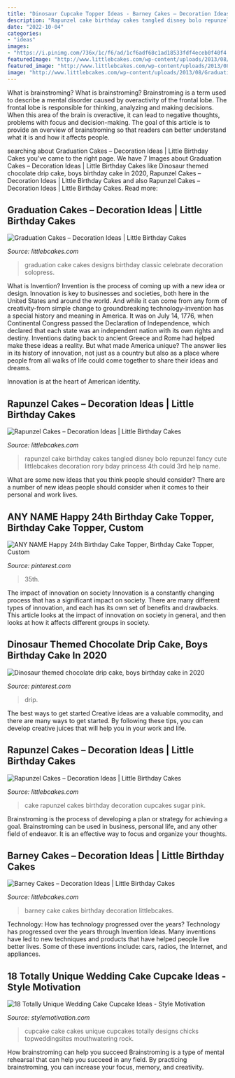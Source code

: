 ```yaml
---
title: "Dinosaur Cupcake Topper Ideas - Barney Cakes – Decoration Ideas"
description: "Rapunzel cake birthday cakes tangled disney bolo repunzel fancy cute littlebcakes decoration rory bday princess 4th could 3rd help name"
date: "2022-10-04"
categories:
- "ideas"
images:
- "https://i.pinimg.com/736x/1c/f6/ad/1cf6adf68c1ad18533fdf4eceb0f40f4.jpg"
featuredImage: "http://www.littlebcakes.com/wp-content/uploads/2013/08/Rapunzel-Cakes.jpg"
featured_image: "http://www.littlebcakes.com/wp-content/uploads/2013/08/Rapunzel-Cake-Photos.jpg"
image: "http://www.littlebcakes.com/wp-content/uploads/2013/08/Graduation-Cake-Pics.jpg"
---
```



What is brainstroming?
What is brainstroming? Brainstroming is a term used to describe a mental disorder caused by overactivity of the frontal lobe. The frontal lobe is responsible for thinking, analyzing and making decisions. When this area of the brain is overactive, it can lead to negative thoughts, problems with focus and decision-making. The goal of this article is to provide an overview of brainstroming so that readers can better understand what it is and how it affects people.

	

		
searching about Graduation Cakes – Decoration Ideas | Little Birthday Cakes you've came to the right page. We have 7 Images about Graduation Cakes – Decoration Ideas | Little Birthday Cakes like Dinosaur themed chocolate drip cake, boys birthday cake in 2020, Rapunzel Cakes – Decoration Ideas | Little Birthday Cakes and also Rapunzel Cakes – Decoration Ideas | Little Birthday Cakes. Read more:
		
    
## Graduation Cakes – Decoration Ideas | Little Birthday Cakes

<img loading=lazy src="http://www.littlebcakes.com/wp-content/uploads/2013/08/Graduation-Cake-Pics.jpg" onerror="this.onerror=null;this.src='https://tse4.mm.bing.net/th?id=OIP.FzF5xyvvONHBAF88429-cgHaJ4&amp;pid=15.1';" alt="Graduation Cakes – Decoration Ideas | Little Birthday Cakes">

_Source: littlebcakes.com_

>graduation cake cakes designs birthday classic celebrate decoration solopress. 

	

What is Invention?
Invention is the process of coming up with a new idea or design. Innovation is key to businesses and societies, both here in the United States and around the world. And while it can come from any form of creativity-from simple change to groundbreaking technology-invention has a special history and meaning in America.
It was on July 14, 1776, when Continental Congress passed the Declaration of Independence, which declared that each state was an independent nation with its own rights and destiny. Inventions dating back to ancient Greece and Rome had helped make these ideas a reality. But what made America unique? The answer lies in its history of innovation, not just as a country but also as a place where people from all walks of life could come together to share their ideas and dreams.

Innovation is at the heart of American identity.

    
## Rapunzel Cakes – Decoration Ideas | Little Birthday Cakes

<img loading=lazy src="http://www.littlebcakes.com/wp-content/uploads/2013/08/Rapunzel-Cakes.jpg" onerror="this.onerror=null;this.src='https://tse2.mm.bing.net/th?id=OIP.lkv30_yrQuSNxYihLhAUywHaJ4&amp;pid=15.1';" alt="Rapunzel Cakes – Decoration Ideas | Little Birthday Cakes">

_Source: littlebcakes.com_

>rapunzel cake birthday cakes tangled disney bolo repunzel fancy cute littlebcakes decoration rory bday princess 4th could 3rd help name. 

	

What are some new ideas that you think people should consider?
There are a number of new ideas people should consider when it comes to their personal and work lives.

    
## ANY NAME Happy 24th Birthday Cake Topper, Birthday Cake Topper, Custom

<img loading=lazy src="https://i.pinimg.com/736x/82/26/af/8226af570ecb8bc7704418c09bec1115.jpg" onerror="this.onerror=null;this.src='https://tse4.mm.bing.net/th?id=OIP.lrlBBpukex0e84f7TPfksAHaLK&amp;pid=15.1';" alt="ANY NAME Happy 24th Birthday Cake Topper, Birthday Cake Topper, Custom">

_Source: pinterest.com_

>35th. 

	

The impact of innovation on society
Innovation is a constantly changing process that has a significant impact on society. There are many different types of innovation, and each has its own set of benefits and drawbacks. This article looks at the impact of innovation on society in general, and then looks at how it affects different groups in society.

    
## Dinosaur Themed Chocolate Drip Cake, Boys Birthday Cake In 2020

<img loading=lazy src="https://i.pinimg.com/736x/1c/f6/ad/1cf6adf68c1ad18533fdf4eceb0f40f4.jpg" onerror="this.onerror=null;this.src='https://tse1.mm.bing.net/th?id=OIP.mMj5gwzLBDjIhvBotC5T2AHaJ3&amp;pid=15.1';" alt="Dinosaur themed chocolate drip cake, boys birthday cake in 2020">

_Source: pinterest.com_

>drip. 

	

The best ways to get started
Creative ideas are a valuable commodity, and there are many ways to get started. By following these tips, you can develop creative juices that will help you in your work and life.

    
## Rapunzel Cakes – Decoration Ideas | Little Birthday Cakes

<img loading=lazy src="http://www.littlebcakes.com/wp-content/uploads/2013/08/Rapunzel-Cake-Photos.jpg" onerror="this.onerror=null;this.src='https://tse1.mm.bing.net/th?id=OIP.3UmQWeWyMALTv9HPHSk08wHaLE&amp;pid=15.1';" alt="Rapunzel Cakes – Decoration Ideas | Little Birthday Cakes">

_Source: littlebcakes.com_

>cake rapunzel cakes birthday decoration cupcakes sugar pink. 

	

Brainstroming is the process of developing a plan or strategy for achieving a goal. Brainstroming can be used in business, personal life, and any other field of endeavor. It is an effective way to focus and organize your thoughts.

    
## Barney Cakes – Decoration Ideas | Little Birthday Cakes

<img loading=lazy src="http://www.littlebcakes.com/wp-content/uploads/2014/01/Barney-Cake-Ideas-643x1024.jpg" onerror="this.onerror=null;this.src='https://tse4.mm.bing.net/th?id=OIP.lexI2QQZDnM-7YPboBgdswHaLy&amp;pid=15.1';" alt="Barney Cakes – Decoration Ideas | Little Birthday Cakes">

_Source: littlebcakes.com_

>barney cake cakes birthday decoration littlebcakes. 

	

Technology: How has technology progressed over the years?
Technology has progressed over the years through Invention Ideas. Many inventions have led to new techniques and products that have helped people live better lives. Some of these inventions include: cars, radios, the Internet, and appliances.

    
## 18 Totally Unique Wedding Cake Cupcake Ideas - Style Motivation

<img loading=lazy src="https://www.topweddingsites.com/wedding-blog/wp-content/uploads/2014/03/3d965242d9b2f7ea33fa11d940401143.jpg" onerror="this.onerror=null;this.src='https://tse2.mm.bing.net/th?id=OIP.YcVV9AY_okAPQq4GMIY5DQHaJ3&amp;pid=15.1';" alt="18 Totally Unique Wedding Cake Cupcake Ideas - Style Motivation">

_Source: stylemotivation.com_

>cupcake cake cakes unique cupcakes totally designs chicks topweddingsites mouthwatering rock. 

	

How brainstroming can help you succeed
Brainstroming is a type of mental rehearsal that can help you succeed in any field. By practicing brainstroming, you can increase your focus, memory, and creativity.


